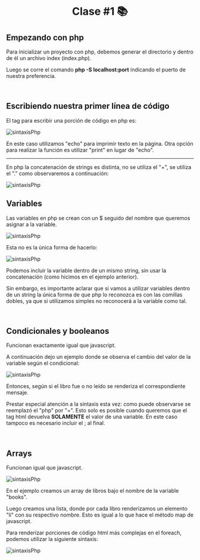<h1 align="center">Clase #1 📚</h1>

<h2>Empezando con php</h2>
<p>Para inicializar un proyecto con php, debemos generar el directorio y dentro de él un archivo index (index.php).</p>
<p>Luego se corre el comando <b>php -S localhost:port</b> indicando el puerto de nuestra preferencia.</p>
<br />

<h2>Escribiendo nuestra primer línea de código</h2>
<p>El tag para escribir una porción de código en php es:</p>

![sintaxisPhp](https://github.com/jacquelineleone/php/assets/98959433/655b8c15-af7b-44f2-92ee-bd4b03189980)

<p>En este caso utilizamos "echo" para imprimir texto en la página. Otra opción para realizar la función es utilizar "print" en lugar de "echo".</p>
<hr />
<p>En php la concatenación de strings es distinta, no se utiliza el "+", se utiliza el "." como observaremos a continuación:</p>

![sintaxisPhp](https://github.com/jacquelineleone/php/assets/98959433/10913359-3651-4f3b-9cbd-b9ed1d275a64)
<br />

<h2>Variables</h2>
<p>Las variables en php se crean con un $ seguido del nombre que queremos asignar a la variable.</p>

![sintaxisPhp](https://github.com/jacquelineleone/php/assets/98959433/f98e919d-cca7-43c8-ab79-d76898b5fdce)


<p>Esta no es la única forma de hacerlo:</p>

![sintaxisPhp](https://github.com/jacquelineleone/php/assets/98959433/fbd1aa42-26d9-4a7f-a7be-991f90c0e322)

<p>Podemos incluir la variable dentro de un mismo string, sin usar la concatenación (como hicimos en el ejemplo anterior).</p>
<p>Sin embargo, es importante aclarar que si vamos a utilizar variables dentro de un string la única forma de que php lo reconozca es con las comillas dobles, ya que si utilizamos simples no reconocerá a la variable como tal.</p>
<br />

<h2>Condicionales y booleanos</h2>
<p>Funcionan exactamente igual que javascript.</p>
<p>A continuación dejo un ejemplo donde se observa el cambio del valor de la variable según el condicional:</p>

![sintaxisPhp](https://github.com/jacquelineleone/php/assets/98959433/6f590ef9-a66d-4f55-87ed-4dfe04cfd9e7)

<p>Entonces, según si el libro fue o no leído se renderiza el correspondiente mensaje.</p>
<p>Prestar especial atención a la sintaxis esta vez: como puede observarse se reemplazó el "php" por "=". Esto solo es posible cuando queremos que el tag html devuelva <b>SOLAMENTE</b> el valor de una variable. En este caso tampoco es necesario incluir el ; al final.</p>
<br />

<h2>Arrays</h2>
<p>Funcionan igual que javascript.</p>

![sintaxisPhp](https://github.com/jacquelineleone/php/assets/98959433/00bc495f-77c0-47f4-8906-b73d2cb328d9)

<p>En el ejemplo creamos un array de libros bajo el nombre de la variable "books".</p>
<p>Luego creamos una lista, donde por cada libro renderizamos un elemento "li" con su respectivo nombre. Esto es igual a lo que hace el método map de javascript.</p>
<p>Para renderizar porciones de código html más complejas en el foreach, podemos utilizar la siguiente sintaxis:</p>

![sintaxisPhp](https://github.com/jacquelineleone/php/assets/98959433/88e7b40f-07b7-4753-a5a9-dc6afa571c32)
